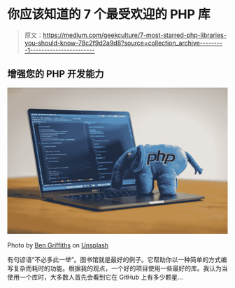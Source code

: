 # 你应该知道的 7 个最受欢迎的 PHP 库

> 原文：<https://medium.com/geekculture/7-most-starred-php-libraries-you-should-know-78c2f9d2a9d8?source=collection_archive---------1----------------------->

## 增强您的 PHP 开发能力

![](img/3a79d1cffa4e5c4cb8f8566a6ce13d88.png)

Photo by [Ben Griffiths](https://unsplash.com/@benofthenorth?utm_source=medium&utm_medium=referral) on [Unsplash](https://unsplash.com/?utm_source=medium&utm_medium=referral)

有句谚语“不必多此一举”。图书馆就是最好的例子。它帮助你以一种简单的方式编写复杂而耗时的功能。根据我的观点，一个好的项目使用一些最好的库。我认为当使用一个库时，大多数人首先会看到它在 GitHub 上有多少颗星…